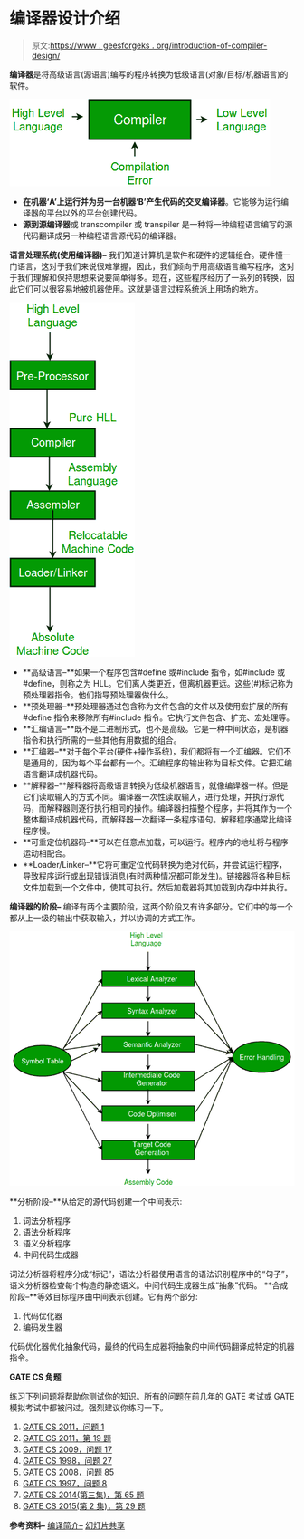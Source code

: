 # 编译器设计介绍

> 原文:[https://www . geesforgeks . org/introduction-of-compiler-design/](https://www.geeksforgeeks.org/introduction-of-compiler-design/)

**编译器**是将高级语言(源语言)编写的程序转换为低级语言(对象/目标/机器语言)的软件。

![](img/c67c927642436b6c7167b7b6ebed1819.png)

*   **在机器‘A’上运行并为另一台机器‘B’产生代码的交叉编译器**。它能够为运行编译器的平台以外的平台创建代码。
*   **源到源编译器**或 transcompiler 或 transpiler 是一种将一种编程语言编写的源代码翻译成另一种编程语言源代码的编译器。

**语言处理系统(使用编译器)–**
我们知道计算机是软件和硬件的逻辑组合。硬件懂一门语言，这对于我们来说很难掌握，因此，我们倾向于用高级语言编写程序，这对于我们理解和保持思想来说要简单得多。现在，这些程序经历了一系列的转换，因此它们可以很容易地被机器使用。这就是语言过程系统派上用场的地方。

![](img/0969824e07fc3b6a96aa1101bbe5e2f7.png)

*   **高级语言–**如果一个程序包含#define 或#include 指令，如#include 或#define，则称之为 HLL。它们离人类更近，但离机器更远。这些(#)标记称为预处理器指令。他们指导预处理器做什么。
*   **预处理器–**预处理器通过包含称为文件包含的文件以及使用宏扩展的所有#define 指令来移除所有#include 指令。它执行文件包含、扩充、宏处理等。
*   **汇编语言–**既不是二进制形式，也不是高级。它是一种中间状态，是机器指令和执行所需的一些其他有用数据的组合。
*   **汇编器–**对于每个平台(硬件+操作系统)，我们都将有一个汇编器。它们不是通用的，因为每个平台都有一个。汇编程序的输出称为目标文件。它把汇编语言翻译成机器代码。
*   **解释器–**解释器将高级语言转换为低级机器语言，就像编译器一样。但是它们读取输入的方式不同。编译器一次性读取输入，进行处理，并执行源代码，而解释器则逐行执行相同的操作。编译器扫描整个程序，并将其作为一个整体翻译成机器代码，而解释器一次翻译一条程序语句。解释程序通常比编译程序慢。
*   **可重定位机器码–**可以在任意点加载，可以运行。程序内的地址将与程序运动相配合。
*   **Loader/Linker–**它将可重定位代码转换为绝对代码，并尝试运行程序，导致程序运行或出现错误消息(有时两种情况都可能发生)。链接器将各种目标文件加载到一个文件中，使其可执行。然后加载器将其加载到内存中并执行。

**编译器的阶段–**
编译有两个主要阶段，这两个阶段又有许多部分。它们中的每一个都从上一级的输出中获取输入，并以协调的方式工作。

![](img/da99ad44731f743d1f561cfd3c72adcc.png)

**分析阶段–**从给定的源代码创建一个中间表示:

1.  词法分析程序
2.  语法分析程序
3.  语义分析程序
4.  中间代码生成器

词法分析器将程序分成“标记”，语法分析器使用语言的语法识别程序中的“句子”，语义分析器检查每个构造的静态语义。中间代码生成器生成“抽象”代码。
**合成阶段–**等效目标程序由中间表示创建。它有两个部分:

1.  代码优化器
2.  编码发生器

代码优化器优化抽象代码，最终的代码生成器将抽象的中间代码翻译成特定的机器指令。

**GATE CS 角题**

练习下列问题将帮助你测试你的知识。所有的问题在前几年的 GATE 考试或 GATE 模拟考试中都被问过。强烈建议你练习一下。

1.  [GATE CS 2011，问题 1](https://www.geeksforgeeks.org/gate-gate-cs-2011-question-1/)
2.  [GATE CS 2011，第 19 题](https://www.geeksforgeeks.org/gate-gate-cs-2011-question-19/)
3.  [GATE CS 2009，问题 17](https://www.geeksforgeeks.org/gate-gate-cs-2009-question-17/)
4.  [GATE CS 1998，问题 27](https://www.geeksforgeeks.org/aptitude-gate-cs-1998-question-27/)
5.  [GATE CS 2008，问题 85](https://www.geeksforgeeks.org/gate-gate-cs-2008-question-11/)
6.  [GATE CS 1997，问题 8](https://www.geeksforgeeks.org/gate-gate-cs-1997-question-8/)
7.  [GATE CS 2014(第三集)，第 65 题](https://www.geeksforgeeks.org/gate-gate-cs-2014-set-3-question-27/)
8.  [GATE CS 2015(第 2 集)，第 29 题](https://www.geeksforgeeks.org/gate-gate-cs-2015-set-2-question-29/)

**参考资料–**
[编译简介–](https://viden.io/knowledge/488/attachments/2376?name=viden-clip-K467-introduction+to+compiling.pdf)
[幻灯片共享](https://www.slideshare.net/IffatAnjum/lecture-01-introduction-to-compiler)